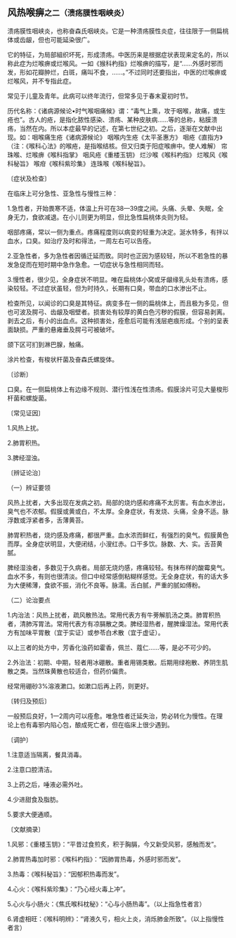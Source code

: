 ## 风热喉痹<small>之二（溃疡膜性咽峡炎）</small>

溃疡膜性咽峡炎，也称奋森氏咽峡炎。它是一种溃疡膜性炎症，往往限于一侧扁桃体或齿龈，但也可能延染很广。

它的特征，为局部組织坏死，形成溃疡。中医历来是根据症状表现来定名的，所以称此症为烂喉痹或烂喉风。一如《猴科杓指》烂喉痹的描写，是“……外感时邪而发，形如花瓣肿烂，白斑，痛叫不食，……。”不过同时还要指出，中医的烂喉痹或烂喉风，并不专指此症。

常见于儿童及青年。此病可以终年流行，但常多见于春末夏初时节。

历代名称：《诸病源候论•时气喉咽痛候》谓：“毒气上熏，攻于咽喉，故痛，或生疮也”。古人的疮，是指化脓性感染、溃疡、某种皮肤病……等的总称，粘膜溃疡，当然在内。所以本症最早的记述，在第七世纪之初。之后，逐渐在文献中出现。如：咽喉痛生疮《诸病源候论》 咽喉内生疮《太平圣惠方》 咽疮《直指方》（注：《喉科心法》的喉疮，是指喉结核。但又归类于阳症喉痹中。使人难解） 帘珠喉、烂喉痹《喉科指掌》 咽风疮《重楼玉钥》 烂沙喉《喉科杓指》 烂喉风《喉科秘旨》 喉疳《喉科紫珍集》 连珠喉《喉科秘旨》。

〔症状及检查〕

在临床上可分急性、亚急性与慢性三种：

1.急性者，开始畏寒不适，体温上升可在38—39度之间。头痛、头晕、失眠，全身无力，食欲减退。在小儿则更为明显，但比急性扁桃体炎则为轻。

咽部疼痛，常以一侧为重点。疼痛程度则以病变的轻重为决定。涎水特多，有拌以血水，口臭。如治疗及时和得法，一周左右可以告痊。

2.亚急性者，多为急性者因循迁延而致。同时也正因为感较轻，所以不若急性的暴发急促而在短时期中急作急愈。一切症状与急性相同而轻。

3.慢性者，很少见，全身症状不明显。唯在扁桃体小窝或牙龈缘乳头处有溃疡，感染较轻。不过症状虽轻，但为时持久，长期有口臭，带血的口水渗出不止。

检查所见，以闻诊的口臭是其特征。病变多在一侧的扁桃体上，而且极为多见，但也可波及腭弓、齿龈及咽壁者。损害处有较厚的黄白色污秽的假膜，但容易剥离。剥去之后，有小的出血点。这种损害处，痊愈后可能有浅层疤痕形成。个别的呈表面缺损。严重的悬雍垂及腭弓可被破坏。

颌下区可扪到淋巴腺，触痛。

涂片检查，有梭状杆菌及奋森氏螺旋体。

〔诊断〕

口臭。在一侧扁桃体上有边缘不规则、潜行性浅在性溃疡。假膜涂片可见大量梭形杆菌和螺旋菌。

〔常见证因〕

1.风热上扰。

2.肺胃积热。

3.脾经湿浊。

〔辨证论治〕

（一）辨证要领

风热上扰者，大多出现在发病之初。局部的烧灼感和疼痛不太厉害。有血水渗出，臭气也不浓郁。假膜或黄或白，不太厚。全身症状，有发烧、头痛，全身不适。脉浮数或浮紧者多，舌薄黄苔。

肺胃积热者，烧灼感及疼痛，都很严重。血水浓而鲜红，有强烈的臭气。假膜黄色而厚。全身症状明显，大便闭结，小溲红赤。口干多饮。脉数、大、实。舌苔黄腻。

脾经湿浊者，多数见于久病者。局部无烧灼感，疼痛较轻。有抹布样的酸霉臭气。血水不多，有则也很清淡。但口中经常感倒粘糊样感觉。无全身症状，有的话大多为大便稀薄，食欲不振，消化不良等。脉濡。舌白腻，严重的腻如傅粉。

（二）论治要点

1.内治法：风热上扰者，疏风散热法。常用代表方有牛蒡解肌汤之类。肺胃积热者，清肺泻胃法。常用代表方有凉膈散之类。脾经湿热者，醒脾燥湿法。常用代表方有加味平胃散（宜于实证）或参苓白术散（宜于虚证）。

以上三者的处方中，芳香化浊药如霍香，佩兰、蔻仁……等，是必不可少的。

2.外治法：初期、中期，轻者用冰硼散。重者用锡类散。后期用绿袍散、养阴生肌散之类。当然珠黄散也较适合，但药价偏贵。

经常用硼砂3%溶液漱口。如漱口后再上药，则更好。

〔转归及预后〕

一般预后良好，1一2周内可以痊愈。唯急性者迁延失治，势必转化为慢性。在理论上也有毒邪内陷心包，酿成死亡者，但在临床上很少遇到。

〔调护〕

1.注意适当隔离，餐具消毒。

2.注意口腔清洁。

3.上药之后，唾液必需外吐。

4.少进甜食及脂肪。

5.要求大便通顺。

〔文献摘录〕

1.风邪：《重楼玉钥》：“平昔过食煎炙，积于胸膈，今又新受风邪，感触而发”。

2.肺胃热毒加时邪：《喉科杓指》：“因肺胃热毒，外感时邪而发”。

3.热毒：《喉科秘旨》：“因郁积热毒而发”。

4.心火：《喉科紫珍集》：“乃心经火毒上冲”。

5.心火与小肠火：《焦氏喉科枕秘》：“心与小肠热毒”。（以上指急性者言）

6.肾虚相旺：《喉科明辨》：“肾液久亏，相火上炎，消烁肺金所致”。（以上指慢性者言）
